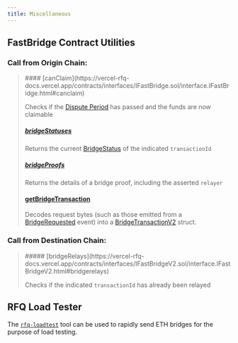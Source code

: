 ```yaml
---
title: Miscellaneous
---
```


<!-- Reference Links -->
[relay]: https://vercel-rfq-docs.vercel.app/contracts/interfaces/IFastBridgeV2.sol/interface.IFastBridgeV2.html#relay
[prove]: https://vercel-rfq-docs.vercel.app/contracts/interfaces/IFastBridgeV2.sol/interface.IFastBridgeV2.html#prove
[dispute]: https://vercel-rfq-docs.vercel.app/contracts/interfaces/IFastBridge.sol/interface.IFastBridge.html#dispute
[claim]: https://vercel-rfq-docs.vercel.app/contracts/interfaces/IFastBridgeV2.sol/interface.IFastBridgeV2.html#claim
[cancel]: https://vercel-rfq-docs.vercel.app/contracts/interfaces/IFastBridgeV2.sol/interface.IFastBridgeV2.html#cancel
[proof]: https://vercel-rfq-docs.vercel.app/contracts/interfaces/IFastBridgeV2.sol/interface.IFastBridgeV2.html#bridgetxdetails
[BridgeRequested]: https://vercel-rfq-docs.vercel.app/contracts/interfaces/IFastBridge.sol/interface.IFastBridge.html#bridgerequested
[BridgeTransactionV2]: https://vercel-rfq-docs.vercel.app/contracts/interfaces/IFastBridgeV2.sol/interface.IFastBridgeV2.html#bridgetransactionv2
[BridgeRelayed]: https://vercel-rfq-docs.vercel.app/contracts/interfaces/IFastBridge.sol/interface.IFastBridge.html#bridgerelayed
[BridgeProofProvided]: https://vercel-rfq-docs.vercel.app/contracts/interfaces/IFastBridge.sol/interface.IFastBridge.html#bridgeproofprovided
[Cancel Delay]: https://vercel-rfq-docs.vercel.app/contracts/FastBridge.sol/contract.FastBridge.html#refund_delay
[Multicall]: https://vercel-rfq-docs.vercel.app/contracts/interfaces/IMulticallTarget.sol/interface.IMulticallTarget.html

[Quoter API]: /docs/RFQ/Quoting/Quoter%20API/
[Dispute Period]: /docs/RFQ/Security/#dispute-period
[Quoting]: /docs/RFQ/Quoting
[Bridging]: /docs/RFQ/Bridging
[Relaying]: /docs/RFQ/Relaying
[Proving]: /docs/RFQ/Proving
[Claiming]: /docs/RFQ/Claiming
[Canceling]: /docs/RFQ/Canceling
[Security]: /docs/RFQ/Security

[User]: /docs/RFQ/#entities
[Quoter]: /docs/RFQ/#entities
[Prover]: /docs/RFQ/#entities
[Relayer]: /docs/RFQ/#entities
[Guard]: /docs/RFQ/#entities
[Canceler]: /docs/RFQ/#entities

## FastBridge Contract Utilities


### Call from Origin Chain:
<blockquote>
#### [canClaim](https://vercel-rfq-docs.vercel.app/contracts/interfaces/IFastBridge.sol/interface.IFastBridge.html#canclaim)

Checks if the [Dispute Period] has passed and the funds are now claimable

##### [bridgeStatuses](https://vercel-rfq-docs.vercel.app/contracts/interfaces/IFastBridgeV2.sol/interface.IFastBridgeV2.html#bridgestatuses)

Returns the current [BridgeStatus](https://vercel-rfq-docs.vercel.app/contracts/interfaces/IFastBridgeV2.sol/interface.IFastBridgeV2.html#bridgestatus) of the indicated `transactionId`

##### [bridgeProofs](https://vercel-rfq-docs.vercel.app/contracts/interfaces/IFastBridgeV2.sol/interface.IFastBridgeV2.html#bridgeproofs)

Returns the details of a bridge proof, including the asserted `relayer`

#### [getBridgeTransaction](https://vercel-rfq-docs.vercel.app/contracts/interfaces/IFastBridgeV2.sol/interface.IFastBridgeV2.html#getbridgetransactionv2)

Decodes request bytes (such as those emitted from a [BridgeRequested] event) into a [BridgeTransactionV2] struct.
</blockquote>

### Call from Destination Chain:
<blockquote>
##### [bridgeRelays](https://vercel-rfq-docs.vercel.app/contracts/interfaces/IFastBridgeV2.sol/interface.IFastBridgeV2.html#bridgerelays)

Checks if the indicated `transactionId` has already been relayed
</blockquote>

## RFQ Load Tester

The [`rfq-loadtest`](https://github.com/synapsecns/sanguine/tree/master/packages/rfq-loadtest) tool can be used to rapidly send ETH bridges for the purpose of load testing.